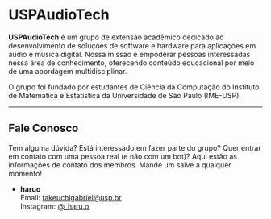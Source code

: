 # USPAudioTech

**USPAudioTech** é um grupo de extensão acadêmico dedicado ao desenvolvimento de soluções de software e hardware para aplicações em áudio e música digital. Nossa missão é empoderar pessoas interessadas nessa área de conhecimento, oferecendo conteúdo educacional por meio de uma abordagem multidisciplinar.

O grupo foi fundado por estudantes de Ciência da Computação do Instituto de Matemática e Estatística da Universidade de São Paulo (IME-USP).

---

## **Fale Conosco**  

Tem alguma dúvida? Está interessado em fazer parte do grupo? Quer entrar em contato com uma pessoa real (e não com um bot)? Aqui estão as informações de contato dos membros. Mande um salve a qualquer momento!

- **haruo**  
  Email: [takeuchigabriel@usp.br](mailto:takeuchigabriel@usp.br)  
  Instagram: [@_haru.o](https://www.instagram.com/_haru.o/)  
